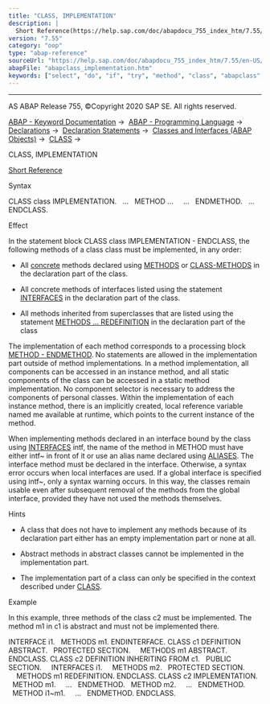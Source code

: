 ```yaml
---
title: "CLASS, IMPLEMENTATION"
description: |
  Short Reference(https://help.sap.com/doc/abapdocu_755_index_htm/7.55/en-US/abapclass_shortref.htm) Syntax CLASS class IMPLEMENTATION. ... METHOD ... ... ENDMETHOD. ... ENDCLASS. Effect In the statement block CLASS class IMPLEMENTATION - ENDCLASS, the following methods of a class class must be impl
version: "7.55"
category: "oop"
type: "abap-reference"
sourceUrl: "https://help.sap.com/doc/abapdocu_755_index_htm/7.55/en-US/abapclass_implementation.htm"
abapFile: "abapclass_implementation.htm"
keywords: ["select", "do", "if", "try", "method", "class", "abapclass", "implementation"]
---
```


* * *

AS ABAP Release 755, ©Copyright 2020 SAP SE. All rights reserved.

[ABAP - Keyword Documentation](https://help.sap.com/doc/abapdocu_755_index_htm/7.55/en-US/abenabap.htm) →  [ABAP - Programming Language](https://help.sap.com/doc/abapdocu_755_index_htm/7.55/en-US/abenabap_reference.htm) →  [Declarations](https://help.sap.com/doc/abapdocu_755_index_htm/7.55/en-US/abendeclarations.htm) →  [Declaration Statements](https://help.sap.com/doc/abapdocu_755_index_htm/7.55/en-US/abenabap_declarations.htm) →  [Classes and Interfaces (ABAP Objects)](https://help.sap.com/doc/abapdocu_755_index_htm/7.55/en-US/abenclasses_and_interfaces.htm) →  [CLASS](https://help.sap.com/doc/abapdocu_755_index_htm/7.55/en-US/abapclass.htm) → 

CLASS, IMPLEMENTATION

[Short Reference](https://help.sap.com/doc/abapdocu_755_index_htm/7.55/en-US/abapclass_shortref.htm)

Syntax

CLASS class IMPLEMENTATION.
  ...
  METHOD ...
    ...
  ENDMETHOD.
  ...
ENDCLASS.

Effect

In the statement block CLASS class IMPLEMENTATION - ENDCLASS, the following methods of a class class must be implemented, in any order:

-   All [concrete](https://help.sap.com/doc/abapdocu_755_index_htm/7.55/en-US/abenconcrete_glosry.htm "Glossary Entry") methods declared using [METHODS](https://help.sap.com/doc/abapdocu_755_index_htm/7.55/en-US/abapmethods.htm) or [CLASS-METHODS](https://help.sap.com/doc/abapdocu_755_index_htm/7.55/en-US/abapclass-methods.htm) in the declaration part of the class.
    

-   All concrete methods of interfaces listed using the statement [INTERFACES](https://help.sap.com/doc/abapdocu_755_index_htm/7.55/en-US/abapinterfaces.htm) in the declaration part of the class.
    

-   All methods inherited from superclasses that are listed using the statement [METHODS ... REDEFINITION](https://help.sap.com/doc/abapdocu_755_index_htm/7.55/en-US/abapmethods_redefinition.htm) in the declaration part of the class

The implementation of each method corresponds to a processing block [METHOD - ENDMETHOD](https://help.sap.com/doc/abapdocu_755_index_htm/7.55/en-US/abapmethod.htm). No statements are allowed in the implementation part outside of method implementations. In a method implementation, all components can be accessed in an instance method, and all static components of the class can be accessed in a static method implementation. No component selector is necessary to address the components of personal classes. Within the implementation of each instance method, there is an implicitly created, local reference variable named me available at runtime, which points to the current instance of the method.

When implementing methods declared in an interface bound by the class using [INTERFACES](https://help.sap.com/doc/abapdocu_755_index_htm/7.55/en-US/abapinterfaces.htm) intf, the name of the method in METHOD must have either intf~ in front of it or use an alias name declared using [ALIASES](https://help.sap.com/doc/abapdocu_755_index_htm/7.55/en-US/abapaliases.htm). The interface method must be declared in the interface. Otherwise, a syntax error occurs when local interfaces are used. If a global interface is specified using intf~, only a syntax warning occurs. In this way, the classes remain usable even after subsequent removal of the methods from the global interface, provided they have not used the methods themselves.

Hints

-   A class that does not have to implement any methods because of its declaration part either has an empty implementation part or none at all.
    

-   Abstract methods in abstract classes cannot be implemented in the implementation part.
    

-   The implementation part of a class can only be specified in the context described under [CLASS](https://help.sap.com/doc/abapdocu_755_index_htm/7.55/en-US/abapclass.htm).
    

Example

In this example, three methods of the class c2 must be implemented. The method m1 in c1 is abstract and must not be implemented there.

INTERFACE i1.
  METHODS m1.
ENDINTERFACE.
CLASS c1 DEFINITION ABSTRACT.
  PROTECTED SECTION.
    METHODS m1 ABSTRACT.
ENDCLASS.
CLASS c2 DEFINITION INHERITING FROM c1.
  PUBLIC SECTION.
    INTERFACES i1.
    METHODS m2.
  PROTECTED SECTION.
    METHODS m1 REDEFINITION.
ENDCLASS.
CLASS c2 IMPLEMENTATION.
  METHOD m1.
    ...
  ENDMETHOD.
  METHOD m2.
    ...
  ENDMETHOD.
  METHOD i1~m1.
    ...
  ENDMETHOD.
ENDCLASS.